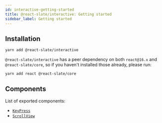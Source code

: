 ```yaml
---
id: interactive-getting-started
title: @react-slate/interactive: Getting started
sidebar_label: Getting started
---
```


## Installation

```bash
yarn add @react-slate/interactive
```

`@react-slate/interactive` has a peer dependency on both `react@16.x` and `@react-slate/core`, so if you haven't installed those already, please run:

```bash
yarn add react @react-slate/core
```

## Components

List of exported components:

* [`KeyPress`](./interactive-key-press.md)
* [`ScrollView`](./interactive-scroll-view.md)
